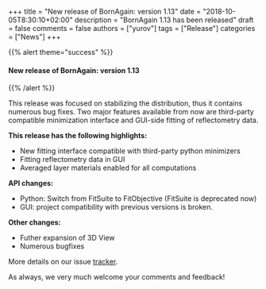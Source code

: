 +++
title = "New release of BornAgain: version 1.13"
date = "2018-10-05T8:30:10+02:00"
description = "BornAgain 1.13 has been released"
draft = false
comments = false
authors = ["yurov"]
tags = ["Release"]
categories = ["News"]
+++

{{% alert theme="success" %}}
#### New release of BornAgain: version 1.13
{{% /alert %}}

This release was focused on stabilizing the distribution, thus it contains numerous bug fixes. Two major features available from now are third-party compatible
minimization interface and GUI-side fitting of reflectometry data.

**This release has the following highlights:**

* New fitting interface compatible with third-party python minimizers
* Fitting reflectometry data in GUI
* Averaged layer materials enabled for all computations

**API changes:**

* Python: Switch from FitSuite to FitObjective (FitSuite is deprecated now)
* GUI: project compatibility with previous versions is broken.

**Other changes:**

* Futher expansion of 3D View
* Numerous bugfixes

More details on our issue [tracker](http://apps.jcns.fz-juelich.de/redmine/versions/45).

As always, we very much welcome your comments and feedback!